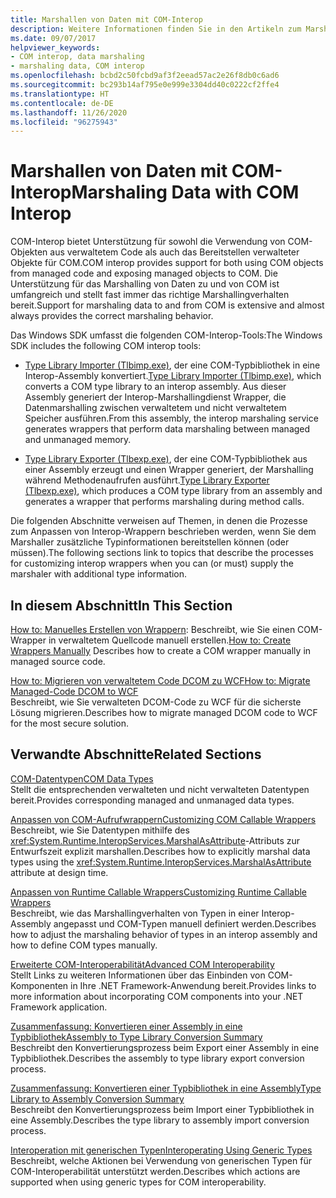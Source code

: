 ```yaml
---
title: Marshallen von Daten mit COM-Interop
description: Weitere Informationen finden Sie in den Artikeln zum Marshallen von Daten mit COM-Interop. Die Tools „Tlbimp.exe“ und „Tlbexp.exe“ dienen zum Konvertieren zwischen einer COM-Typbibliothek und einer Interopassembly.
ms.date: 09/07/2017
helpviewer_keywords:
- COM interop, data marshaling
- marshaling data, COM interop
ms.openlocfilehash: bcbd2c50fcbd9af3f2eead57ac2e26f8db0c6ad6
ms.sourcegitcommit: bc293b14af795e0e999e3304dd40c0222cf2ffe4
ms.translationtype: HT
ms.contentlocale: de-DE
ms.lasthandoff: 11/26/2020
ms.locfileid: "96275943"
---
```

# <a name="marshaling-data-with-com-interop"></a><span data-ttu-id="40469-104">Marshallen von Daten mit COM-Interop</span><span class="sxs-lookup"><span data-stu-id="40469-104">Marshaling Data with COM Interop</span></span>

<span data-ttu-id="40469-105">COM-Interop bietet Unterstützung für sowohl die Verwendung von COM-Objekten aus verwaltetem Code als auch das Bereitstellen verwalteter Objekte für COM.</span><span class="sxs-lookup"><span data-stu-id="40469-105">COM interop provides support for both using COM objects from managed code and exposing managed objects to COM.</span></span> <span data-ttu-id="40469-106">Die Unterstützung für das Marshalling von Daten zu und von COM ist umfangreich und stellt fast immer das richtige Marshallingverhalten bereit.</span><span class="sxs-lookup"><span data-stu-id="40469-106">Support for marshaling data to and from COM is extensive and almost always provides the correct marshaling behavior.</span></span>  
  
 <span data-ttu-id="40469-107">Das Windows SDK umfasst die folgenden COM-Interop-Tools:</span><span class="sxs-lookup"><span data-stu-id="40469-107">The Windows SDK includes the following COM interop tools:</span></span>  
  
- <span data-ttu-id="40469-108">[Type Library Importer (Tlbimp.exe)](../tools/tlbimp-exe-type-library-importer.md), der eine COM-Typbibliothek in eine Interop-Assembly konvertiert.</span><span class="sxs-lookup"><span data-stu-id="40469-108">[Type Library Importer (Tlbimp.exe)](../tools/tlbimp-exe-type-library-importer.md), which converts a COM type library to an interop assembly.</span></span> <span data-ttu-id="40469-109">Aus dieser Assembly generiert der Interop-Marshallingdienst Wrapper, die Datenmarshalling zwischen verwaltetem und nicht verwaltetem Speicher ausführen.</span><span class="sxs-lookup"><span data-stu-id="40469-109">From this assembly, the interop marshaling service generates wrappers that perform data marshaling between managed and unmanaged memory.</span></span>  
  
- <span data-ttu-id="40469-110">[Type Library Exporter (Tlbexp.exe)](../tools/tlbexp-exe-type-library-exporter.md), der eine COM-Typbibliothek aus einer Assembly erzeugt und einen Wrapper generiert, der Marshalling während Methodenaufrufen ausführt.</span><span class="sxs-lookup"><span data-stu-id="40469-110">[Type Library Exporter (Tlbexp.exe)](../tools/tlbexp-exe-type-library-exporter.md), which produces a COM type library from an assembly and generates a wrapper that performs marshaling during method calls.</span></span>  
  
 <span data-ttu-id="40469-111">Die folgenden Abschnitte verweisen auf Themen, in denen die Prozesse zum Anpassen von Interop-Wrappern beschrieben werden, wenn Sie dem Marshaller zusätzliche Typinformationen bereitstellen können (oder müssen).</span><span class="sxs-lookup"><span data-stu-id="40469-111">The following sections link to topics that describe the processes for customizing interop wrappers when you can (or must) supply the marshaler with additional type information.</span></span>  
  
## <a name="in-this-section"></a><span data-ttu-id="40469-112">In diesem Abschnitt</span><span class="sxs-lookup"><span data-stu-id="40469-112">In This Section</span></span>  

<span data-ttu-id="40469-113">[How to: Manuelles Erstellen von Wrappern](how-to-create-wrappers-manually.md): Beschreibt, wie Sie einen COM-Wrapper in verwaltetem Quellcode manuell erstellen.</span><span class="sxs-lookup"><span data-stu-id="40469-113">[How to: Create Wrappers Manually](how-to-create-wrappers-manually.md) Describes how to create a COM wrapper manually in managed source code.</span></span>

 [<span data-ttu-id="40469-114">How to: Migrieren von verwaltetem Code DCOM zu WCF</span><span class="sxs-lookup"><span data-stu-id="40469-114">How to: Migrate Managed-Code DCOM to WCF</span></span>](how-to-migrate-managed-code-dcom-to-wcf.md)  
 <span data-ttu-id="40469-115">Beschreibt, wie Sie verwalteten DCOM-Code zu WCF für die sicherste Lösung migrieren.</span><span class="sxs-lookup"><span data-stu-id="40469-115">Describes how to migrate managed DCOM code to WCF for the most secure solution.</span></span>  
  
## <a name="related-sections"></a><span data-ttu-id="40469-116">Verwandte Abschnitte</span><span class="sxs-lookup"><span data-stu-id="40469-116">Related Sections</span></span>  

 <span data-ttu-id="40469-117">[COM-Datentypen](/previous-versions/dotnet/netframework-4.0/sak564ww(v=vs.100))</span><span class="sxs-lookup"><span data-stu-id="40469-117">[COM Data Types](/previous-versions/dotnet/netframework-4.0/sak564ww(v=vs.100))</span></span>  
 <span data-ttu-id="40469-118">Stellt die entsprechenden verwalteten und nicht verwalteten Datentypen bereit.</span><span class="sxs-lookup"><span data-stu-id="40469-118">Provides corresponding managed and unmanaged data types.</span></span>  
  
 <span data-ttu-id="40469-119">[Anpassen von COM-Aufrufwrappern](/previous-versions/dotnet/netframework-4.0/3bwc828w(v=vs.100))</span><span class="sxs-lookup"><span data-stu-id="40469-119">[Customizing COM Callable Wrappers](/previous-versions/dotnet/netframework-4.0/3bwc828w(v=vs.100))</span></span>  
 <span data-ttu-id="40469-120">Beschreibt, wie Sie Datentypen mithilfe des <xref:System.Runtime.InteropServices.MarshalAsAttribute>-Attributs zur Entwurfszeit explizit marshallen.</span><span class="sxs-lookup"><span data-stu-id="40469-120">Describes how to explicitly marshal data types using the <xref:System.Runtime.InteropServices.MarshalAsAttribute> attribute at design time.</span></span>  
  
 <span data-ttu-id="40469-121">[Anpassen von Runtime Callable Wrappers](/previous-versions/dotnet/netframework-4.0/e753eftz(v=vs.100))</span><span class="sxs-lookup"><span data-stu-id="40469-121">[Customizing Runtime Callable Wrappers](/previous-versions/dotnet/netframework-4.0/e753eftz(v=vs.100))</span></span>  
 <span data-ttu-id="40469-122">Beschreibt, wie das Marshallingverhalten von Typen in einer Interop-Assembly angepasst und COM-Typen manuell definiert werden.</span><span class="sxs-lookup"><span data-stu-id="40469-122">Describes how to adjust the marshaling behavior of types in an interop assembly and how to define COM types manually.</span></span>  
  
 <span data-ttu-id="40469-123">[Erweiterte COM-Interoperabilität](/previous-versions/dotnet/netframework-4.0/bd9cdfyx(v=vs.100))</span><span class="sxs-lookup"><span data-stu-id="40469-123">[Advanced COM Interoperability](/previous-versions/dotnet/netframework-4.0/bd9cdfyx(v=vs.100))</span></span>  
 <span data-ttu-id="40469-124">Stellt Links zu weiteren Informationen über das Einbinden von COM-Komponenten in Ihre .NET Framework-Anwendung bereit.</span><span class="sxs-lookup"><span data-stu-id="40469-124">Provides links to more information about incorporating COM components into your .NET Framework application.</span></span>  
  
 <span data-ttu-id="40469-125">[Zusammenfassung: Konvertieren einer Assembly in eine Typbibliothek](/previous-versions/dotnet/netframework-4.0/xk1120c3(v=vs.100))</span><span class="sxs-lookup"><span data-stu-id="40469-125">[Assembly to Type Library Conversion Summary](/previous-versions/dotnet/netframework-4.0/xk1120c3(v=vs.100))</span></span>  
 <span data-ttu-id="40469-126">Beschreibt den Konvertierungsprozess beim Export einer Assembly in eine Typbibliothek.</span><span class="sxs-lookup"><span data-stu-id="40469-126">Describes the assembly to type library export conversion process.</span></span>  
  
 <span data-ttu-id="40469-127">[Zusammenfassung: Konvertieren einer Typbibliothek in eine Assembly](/previous-versions/dotnet/netframework-4.0/k83zzh38(v=vs.100))</span><span class="sxs-lookup"><span data-stu-id="40469-127">[Type Library to Assembly Conversion Summary](/previous-versions/dotnet/netframework-4.0/k83zzh38(v=vs.100))</span></span>  
 <span data-ttu-id="40469-128">Beschreibt den Konvertierungsprozess beim Import einer Typbibliothek in eine Assembly.</span><span class="sxs-lookup"><span data-stu-id="40469-128">Describes the type library to assembly import conversion process.</span></span>  
  
 <span data-ttu-id="40469-129">[Interoperation mit generischen Typen](/previous-versions/dotnet/netframework-4.0/ms229590(v=vs.100))</span><span class="sxs-lookup"><span data-stu-id="40469-129">[Interoperating Using Generic Types](/previous-versions/dotnet/netframework-4.0/ms229590(v=vs.100))</span></span>  
 <span data-ttu-id="40469-130">Beschreibt, welche Aktionen bei Verwendung von generischen Typen für COM-Interoperabilität unterstützt werden.</span><span class="sxs-lookup"><span data-stu-id="40469-130">Describes which actions are supported when using generic types for COM interoperability.</span></span>
